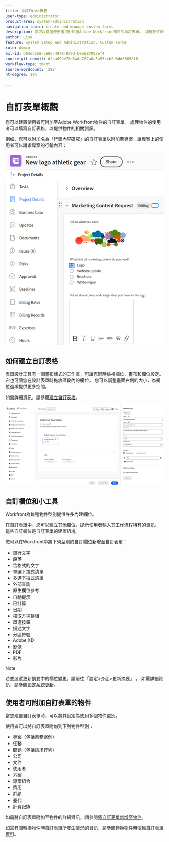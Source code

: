 ```yaml
---
title: 自訂Forms概觀
user-type: administrator
product-area: system-administration
navigation-topic: create-and-manage-custom-forms
description: 您可以建置使用者可附加至Adobe Workfront物件的自訂表單。 處理物件的使用者可以填寫自訂表格，以提供物件的相關資訊。
author: Lisa
feature: System Setup and Administration, Custom Forms
role: Admin
exl-id: b04ed2e8-c60e-4978-8a9d-b9e087987ef4
source-git-commit: d2ca099e78d5adb707a0a5a53ccb2e6dd06698f8
workflow-type: tm+mt
source-wordcount: '382'
ht-degree: 12%

---
```


# 自訂表單概觀

<!--Audited: 12/2023-->

您可以建置使用者可附加至Adobe Workfront物件的自訂表單。 處理物件的使用者可以填寫自訂表格，以提供物件的相關資訊。

例如，您可以附加名為「行銷內容研究」的自訂表單以附加至專案，讓專案上的使用者可以請求專案的行銷內容：

![詳細資料頁面](assets/see-image-details-page.png)

## 如何建立自訂表格

表單設計工具有一個畫布樣式的工作區，可讓您同時檢視欄位、畫布和欄位設定。 它也可讓您在設計表單時拖放區段內的欄位。 您可以調整畫面右側的大小，為欄位選項提供更多空間。

如需詳細資訊，請參閱[建立自訂表格](/help/quicksilver/administration-and-setup/customize-workfront/create-manage-custom-forms/form-designer/design-a-form/design-a-form.md)。

![範例表單設計工具](assets/form-designer-example.png)

## 自訂欄位和小工具

Workfront為每種物件型別提供許多內建欄位。

在自訂表單中，您可以建立其他欄位，提示使用者輸入其工作流程特有的資訊。 這些自訂欄位是自訂表單的建置組塊。

您可以在Workfront中將下列型別的自訂欄位新增至自訂表單：

* 單行文字
* 段落
* 含格式的文字
* 單選下拉式清單
* 多選下拉式清單
* 外部查詢
* 原生欄位參考
* 自動提示
* 已計算
* 日期
* 核取方塊群組
* 單選按鈕
* 描述文字
* 分區符號
* Adobe XD
* 影像
* PDF
* 影片

>[!NOTE]
>
>若要追蹤更新摘要中的欄位變更，請前往「設定>介面>更新摘要」 。 如需詳細資訊，請參閱[設定系統更新](/help/quicksilver/administration-and-setup/set-up-workfront/system-tracked-update-feeds/configure-system-updates.md)。

## 使用者可附加自訂表單的物件

當您建置自訂表單時，可以將其設定為使用多個物件型別。

使用者可以將自訂表單附加到下列物件型別：

* 專案（包括業務案例）
* 任務
* 問題（包括請求佇列）
* 公司
* 文件
* 使用者
* 方案
* 專案組合
* 費用
* 群組
* 疊代
* 計費記錄

如需將自訂表單附加至物件的詳細資訊，請參閱[將自訂表單新增至物件](../../../workfront-basics/work-with-custom-forms/add-a-custom-form-to-an-object.md)。

如需有關轉換物件時自訂表單所發生情況的資訊，請參閱[轉換物件時傳輸自訂表單資料](/help/quicksilver/administration-and-setup/customize-workfront/create-manage-custom-forms/transfer-custom-form-data-larger-item.md)。


